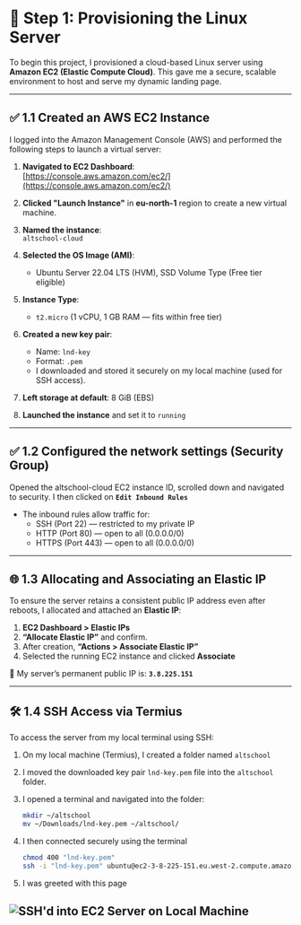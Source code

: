 # 🧱 Step 1: Provisioning the Linux Server

To begin this project, I provisioned a cloud-based Linux server using **Amazon EC2 (Elastic Compute Cloud)**. This gave me a secure, scalable environment to host and serve my dynamic landing page.

---

## ✅ 1.1 Created an AWS EC2 Instance

I logged into the Amazon Management Console (AWS) and performed the following steps to launch a virtual server:

1. **Navigated to EC2 Dashboard**:  
   [https://console.aws.amazon.com/ec2/](https://console.aws.amazon.com/ec2/)

2. **Clicked "Launch Instance"** in **eu-north-1** region to create a new virtual machine.

3. **Named the instance**:  
   `altschool-cloud`

4. **Selected the OS Image (AMI)**:  
   - Ubuntu Server 22.04 LTS (HVM), SSD Volume Type (Free tier eligible)

5. **Instance Type**:  
   - `t2.micro` (1 vCPU, 1 GB RAM — fits within free tier)

6. **Created a new key pair**:  
   - Name: `lnd-key`
   - Format: `.pem`
   - I downloaded and stored it securely on my local machine (used for SSH access).

7. **Left storage at default**: 8 GiB (EBS)

8. **Launched the instance** and set it to `running`

---

## ✅ 1.2 Configured the network settings (Security Group)

Opened the altschool-cloud EC2 instance ID, scrolled down and navigated to security. I then clicked on **`Edit Inbound Rules`**

- The inbound rules allow traffic for:
     - SSH (Port 22) — restricted to my private IP
     - HTTP (Port 80) — open to all (0.0.0.0/0)
     - HTTPS (Port 443) — open to all (0.0.0.0/0)

---

## 🌐 1.3 Allocating and Associating an Elastic IP

To ensure the server retains a consistent public IP address even after reboots, I allocated and attached an **Elastic IP**:

1. **EC2 Dashboard > Elastic IPs**
2. **“Allocate Elastic IP”** and confirm.
3. After creation, **“Actions > Associate Elastic IP”**
4. Selected the running EC2 instance and clicked **Associate**

📝 My server’s permanent public IP is:
**`3.8.225.151`**

---

## 🛠️ 1.4 SSH Access via Termius

To access the server from my local terminal using SSH:

1. On my local machine (Termius), I created a folder named `altschool`
2. I moved the downloaded key pair `lnd-key.pem` file into the `altschool` folder.
3. I opened a terminal and navigated into the folder:

   ```bash
   mkdir ~/altschool
   mv ~/Downloads/lnd-key.pem ~/altschool/

4. I then connected securely using the terminal

    ```bash
    chmod 400 "lnd-key.pem"
    ssh -i "lnd-key.pem" ubuntu@ec2-3-8-225-151.eu.west-2.compute.amazonaws.com

5. I was greeted with this page

![SSH'd into EC2 Server on Local Machine](assets/cloud1.JPG)
---

